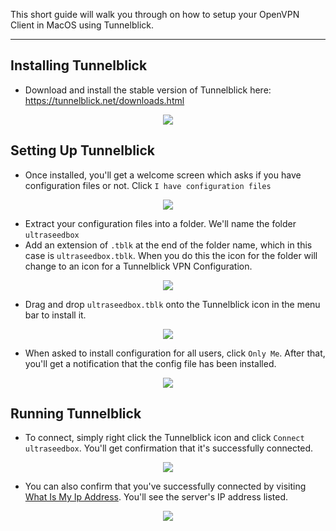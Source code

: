 This short guide will walk you through on how to setup your OpenVPN Client in MacOS using Tunnelblick.

***

## Installing Tunnelblick

* Download and install the stable version of Tunnelblick here: https://tunnelblick.net/downloads.html

<p align="center"><img src="https://docs.usbx.me/uploads/images/gallery/2020-05/image-1590687190416.png"></p>

## Setting Up Tunnelblick

* Once installed, you'll get a welcome screen which asks if you have configuration files or not. Click `I have configuration files`

<p align="center"><img src="https://docs.usbx.me/uploads/images/gallery/2020-05/image-1590687218601.png"></p>

* Extract your configuration files into a folder. We'll name the folder `ultraseedbox`
* Add an extension of `.tblk` at the end of the folder name, which in this case is `ultraseedbox.tblk`. When you do this the icon for the folder will change to an icon for a Tunnelblick VPN Configuration.

<p align="center"><img src="https://docs.usbx.me/uploads/images/gallery/2020-05/image-1590687577237.png"></p>

* Drag and drop `ultraseedbox.tblk` onto the Tunnelblick icon in the menu bar to install it.

<p align="center"><img src="https://docs.usbx.me/uploads/images/gallery/2020-05/image-1590687661021.png"></p>

* When asked to install configuration for all users, click `Only Me`. After that, you'll get a notification that the config file has been installed.

<p align="center"><img src="https://docs.usbx.me/uploads/images/gallery/2020-05/image-1590687675815.png"></p>

## Running Tunnelblick

* To connect, simply right click the Tunnelblick icon and click `Connect ultraseedbox`. You'll get confirmation that it's successfully connected.

<p align="center"><img src="https://docs.usbx.me/uploads/images/gallery/2020-05/image-1590687801074.png"></p>

* You can also confirm that you've successfully connected by visiting [What Is My Ip Address](https://whatismyipaddress.com/). You'll see the server's IP address listed.

<p align="center"><img src="https://docs.usbx.me/uploads/images/gallery/2020-05/image-1590686968356.png"></p>